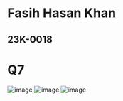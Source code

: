 # Fasih Hasan Khan
## 23K-0018

# Q7
![image](https://github.com/fasihh/pfFall23/assets/47947561/bffe718d-81e6-4e27-adfd-05d6dc71b32e)
![image](https://github.com/fasihh/pfFall23/assets/47947561/ea5728de-2edf-4307-a4af-a17e5c4a5e0d)
![image](https://github.com/fasihh/pfFall23/assets/47947561/5b70c95c-f659-4501-83b4-80b6474dd5e2)


